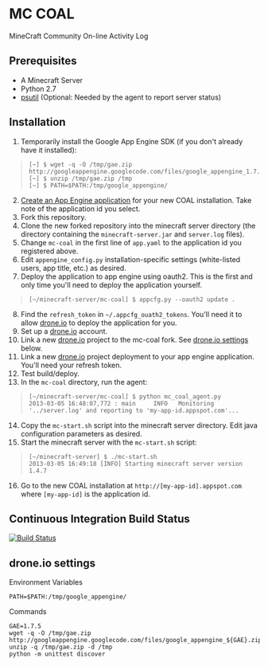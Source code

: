 MC COAL
=======

MineCraft Community On-line Activity Log

Prerequisites
-------------
* A Minecraft Server
* Python 2.7
* [psutil](https://code.google.com/p/psutil/) (Optional: Needed by the agent to report server status)

Installation
------------
1. Temporarily install the Google App Engine SDK (if you don't already have it installed):

  >     [~] $ wget -q -O /tmp/gae.zip http://googleappengine.googlecode.com/files/google_appengine_1.7.5.zip
  >     [~] $ unzip /tmp/gae.zip /tmp
  >     [~] $ PATH=$PATH:/tmp/google_appengine/

2. [Create an App Engine application](https://appengine.google.com/) for your new COAL installation. Take note of the application id you select.
3. Fork this repository.
4. Clone the new forked repository into the minecraft server directory (the directory containing the `minecraft-server.jar` and `server.log` files).
5. Change `mc-coal` in the first line of `app.yaml` to the application id you registered above.
6. Edit `appengine_config.py` installation-specific settings (white-listed users, app title, etc.) as desired.
7. Deploy the application to app engine using oauth2. This is the first and only time you'll need to deploy the application yourself.

  >     [~/minecraft-server/mc-coal] $ appcfg.py --oauth2 update .

8. Find the `refresh_token` in `~/.appcfg_ouath2_tokens`. You'll need it to allow [drone.io](http://drone.io) to deploy the application for you.
9. Set up a [drone.io](http://drone.io) account.
10. Link a new [drone.io](http://drone.io) project to the mc-coal fork. See [drone.io settings](#droneio-settings) below.
11. Link a new [drone.io](http://drone.io) project deployment to your app engine application. You'll need your refresh token.
12. Test build/deploy.
13. In the `mc-coal` directory, run the agent:

  >     [~/minecraft-server/mc-coal] $ python mc_coal_agent.py
  >     2013-03-05 16:48:07,772 : main     INFO   Monitoring '../server.log' and reporting to 'my-app-id.appspot.com'...

14. Copy the `mc-start.sh` script into the minecraft server directory. Edit java configuration parameters as desired.
15. Start the minecraft server with the `mc-start.sh` script:

  >     [~/minecraft-server] $ ./mc-start.sh
  >     2013-03-05 16:49:18 [INFO] Starting minecraft server version 1.4.7

16. Go to the new COAL installation at `http://[my-app-id].appspot.com` where `[my-app-id]` is the application id.

Continuous Integration Build Status
-----------------------------------
[![Build Status](https://drone.io/github.com/gumptionthomas/mc-coal/status.png)](https://drone.io/github.com/gumptionthomas/mc-coal/latest)

drone.io settings
-----------------
Environment Variables

    PATH=$PATH:/tmp/google_appengine/

Commands

    GAE=1.7.5
    wget -q -O /tmp/gae.zip http://googleappengine.googlecode.com/files/google_appengine_${GAE}.zip
    unzip -q /tmp/gae.zip -d /tmp
    python -m unittest discover
